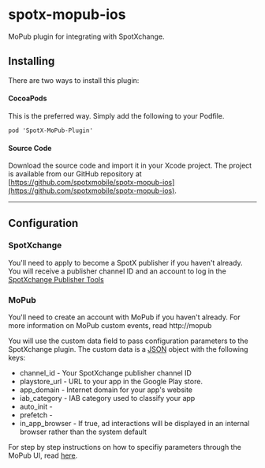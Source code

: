 # spotx-mopub-ios
MoPub plugin for integrating with SpotXchange.



## Installing

There are two ways to install this plugin:


#### CocoaPods

This is the preferred way. Simply add the following to your Podfile.

```
pod 'SpotX-MoPub-Plugin'
```


#### Source Code

Download the source code and import it in your Xcode project. The project is available from our GitHub repository at [https://github.com/spotxmobile/spotx-mopub-ios](https://github.com/spotxmobile/spotx-mopub-ios).

----------------

## Configuration

### SpotXchange

You'll need to apply to become a SpotX publisher if you haven't already.
You will receive a publisher channel ID and an account to log in the [SpotXchange Publisher Tools](https://publisher.spotxchange.com/)

### MoPub
  You'll need to create an account with MoPub if you haven't already. For more information on MoPub custom events, read http://mopub

You will use the custom data field to pass configuration parameters to the SpotXchange plugin. The custom data is a [JSON](http://json.org) object with the following keys:

* channel_id - Your SpotXchange  publisher channel ID
* playstore_url - URL to your app in the Google Play store.
* app_domain - Internet domain for your app's website
* iab_category - IAB category used to classify your app
* auto_init -
* prefetch -
* in\_app\_browser - If true, ad interactions will be displayed in an internal browser rather than the system default

For step by step instructions on how to specifiy parameters through the MoPub UI, read [here](https://dev.twitter.com/mopub/ad-networks).